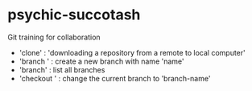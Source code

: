 # psychic-succotash
Git training for collaboration

- 'clone' : 'downloading a repository from a remote to local computer'
- 'branch <name>' : create a new branch with name 'name'
- 'branch' : list all branches
- 'checkout <branch-name>' : change the current branch to 'branch-name'


